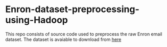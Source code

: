 # Enron-dataset-preprocessing-using-Hadoop

This repo consists of source code used to preprocess the raw Enron email dataset. 
The dataset is avaiable to download from [here](https://www.cs.cmu.edu/~enron/)
